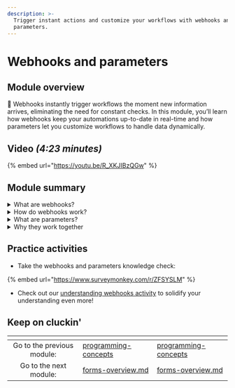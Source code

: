 ```yaml
---
description: >-
  Trigger instant actions and customize your workflows with webhooks and
  parameters.
---
```


# Webhooks and parameters

## Module overview

:egg: Webhooks instantly trigger workflows the moment new information arrives, eliminating the need for constant checks. In this module, you’ll learn how webhooks keep your automations up-to-date in real-time and how parameters let you customize workflows to handle data dynamically.

## Video _(4:23 minutes)_

{% embed url="https://youtu.be/R_XKJIBzQGw" %}

## Module summary

<details>

<summary>What are webhooks?</summary>

A **webhook** is like a notification that triggers a workflow as soon as an event happens—no need to constantly check for updates.

Example: When a customer submits a support ticket, a webhook instantly sends that information to Rewst, starting the workflow right away.

</details>

<details>

<summary>How do webhooks work?</summary>

Webhooks follow a simple process:

1. **An event happens** (e.g., a new ticket is submitted).
2. **The webhook sends a message** (called a payload) to a URL.
3. **A workflow is triggered** based on that message.

This real-time process keeps workflows efficient and responsive.

</details>

<details>

<summary>What are parameters?</summary>

**Parameters** are like fill-in-the-blank options that make workflows adaptable.

Example: Instead of hardcoding a date, you can use a parameter like _ReminderDate_ to customize it each time the workflow runs.

</details>

<details>

<summary>Why they work together</summary>

Webhooks deliver data to workflows, and parameters use that data to customize actions. Together, they make workflows more flexible, reusable, and real-time—keeping your automations efficient and dynamic.

</details>

## Practice activities

* Take the webhooks and parameters knowledge check:&#x20;

{% embed url="https://www.surveymonkey.com/r/ZFSYSLM" %}

* Check out our [understanding webhooks activity](understanding-webhooks-activity.md) to solidify your understanding even more!&#x20;

## Keep on cluckin'

<table data-card-size="large" data-column-title-hidden data-view="cards" data-full-width="false"><thead><tr><th align="center"></th><th data-type="content-ref"></th><th data-hidden data-card-target data-type="content-ref"></th></tr></thead><tbody><tr><td align="center">Go to the previous module: </td><td><a href="../programming-concepts/">programming-concepts</a></td><td><a href="../programming-concepts/">programming-concepts</a></td></tr><tr><td align="center">Go to the next module:</td><td><a href="../forms-overview.md">forms-overview.md</a></td><td><a href="../forms-overview.md">forms-overview.md</a></td></tr></tbody></table>
